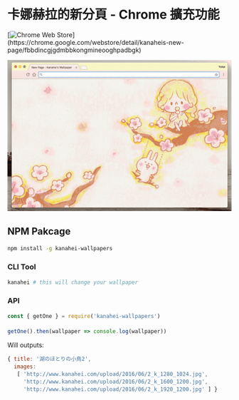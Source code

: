 # 卡娜赫拉的新分頁 - Chrome 擴充功能

[![Chrome Web Store](https://img.shields.io/chrome-web-store/v/fbbdincgjgdmbbkongmineooghpadbgk.svg?)](https://chrome.google.com/webstore/detail/kanaheis-new-page/fbbdincgjgdmbbkongmineooghpadbgk)

[![Kanahei's New Page](./docs/images/demo.gif)](https://www.youtube.com/watch?v=06aZmi58VCc "Kanahei's New Page")

## NPM Pakcage

```bash
npm install -g kanahei-wallpapers
```

### CLI Tool

```bash
kanahei # this will change your wallpaper
```

### API

```javascript
const { getOne } = require('kanahei-wallpapers')

getOne().then(wallpaper => console.log(wallpaper))
```

Will outputs:

```javascript
{ title: '湖のほとりの小鳥2',
  images:
   [ 'http://www.kanahei.com/upload/2016/06/2_k_1280_1024.jpg',
     'http://www.kanahei.com/upload/2016/06/2_k_1600_1200.jpg',
     'http://www.kanahei.com/upload/2016/06/2_k_1920_1200.jpg' ] }
```

